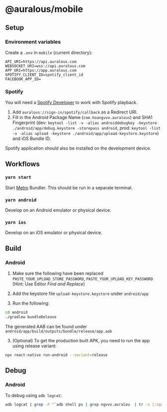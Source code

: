 # @auralous/mobile

## Setup

### Environment variables

Create a `.env` in `mobile` (current directory):

```env
API_URI=https://api.auralous.com
WEBSOCKET_URI=wss://api.auralous.com
APP_URI=https://app.auralous.com
SPOTIFY_CLIENT_ID=spotify_client_id
FACEBOOK_APP_ID=
```

### Spotify

You will need a [Spotify Developer](https://developer.spotify.com/) to work with Spotify playback.

1. Add `auralous://sign-in/spotify/callback` as a Redirect URI.
2. Fill in the Android Package Name (`com.hoangvvo.auralous`) and SHA1 Fingerprint (dev: `keytool -list -v -alias androiddebugkey -keystore ./android/app/debug.keystore -storepass android`, prod: `keytool -list -v -alias upload -keystore ./android/app/upload-keystore.keystore`) and iOS Bundle ID.

Spotify application should also be installed on the development device.

## Workflows

### `yarn start`

Start [Metro](https://facebook.github.io/metro/) Bundler. This should be run in a separate terminal.

### `yarn android`

Develop on an Android emulator or physical device.

### `yarn ios`

Develop on an iOS emulator or physical device.

## Build

### Android

1. Make sure the following have been replaced `PASTE_YOUR_UPLOAD_STORE_PASSWORD`, `PASTE_YOUR_UPLOAD_KEY_PASSWORD` (Hint: Use Editor _Find and Replace_)

2. Add the keystore file `upload-keystore.keystore` under `android/app`

3. Run the following:

```bash
cd android
./gradlew bundleRelease
```

The generated AAB can be found under `android/app/build/outputs/bundle/release/app.aab`

3. (Optional) To get the production built APK, you need to run the app using release variant:

```bash
npx react-native run-android --variant=release
```

## Debug

### Android

To debug using `adb logcat`:

```bash
adb logcat | grep -F "`adb shell ps | grep ngvvo.auralou  | tr -s [:space:] ' ' | cut -d' ' -f2`"
```
